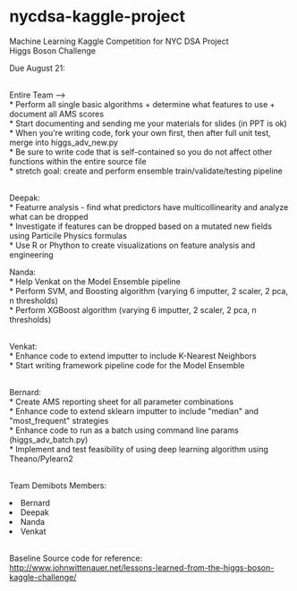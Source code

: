 # nycdsa-kaggle-project
Machine Learning Kaggle Competition for NYC DSA Project<br>
Higgs Boson Challenge

Due August 21:<br><br>
  
  Entire Team --><br> 
    * Perform all single basic algorithms + determine what features to use + document all AMS scores<br>
    * Start documenting and sending me your materials for slides (in PPT is ok)<br>
    * When you're writing code, fork your own first, then after full unit test, merge into higgs_adv_new.py<br>
    * Be sure to write code that is self-contained so you do not affect other functions within the entire source file<br>
    * stretch goal: create and perform ensemble train/validate/testing pipeline<br><br>

  Deepak:<br>
    * Featurre analysis - find what predictors have multicollinearity and analyze what can be dropped<br>
    * Investigate if features can be dropped based on a mutated new fields using Particile Physics formulas<br>
    * Use R or Phython to create visualizations on feature analysis and engineering<br>

  Nanda:<br>
    * Help Venkat on the Model Ensemble pipeline<br>
    * Perform SVM, and Boosting algorithm (varying 6 imputter, 2 scaler, 2 pca, n thresholds)<br>
    * Perform XGBoost algorithm (varying 6 imputter, 2 scaler, 2 pca, n thresholds)<br><br>

  Venkat:<br>
    * Enhance code to extend imputter to include K-Nearest Neighbors<br>
    * Start writing framework pipeline code for the Model Ensemble<br><br>
  
  Bernard:<br>
    * Create AMS reporting sheet for all parameter combinations<br>
    * Enhance code to extend sklearn imputter to include "median" and "most_frequent" strategies<br>
    * Enhance code to run as a batch using command line params (higgs_adv_batch.py)<br>
    * Implement and test feasibility of using deep learning algorithm using Theano/Pylearn2<br><br>

Team Demibots Members:<br>
  <li>Bernard</li>
  <li>Deepak</li>
  <li>Nanda</li>
  <li>Venkat</li>
<br>

Baseline Source code for reference:<br>
http://www.johnwittenauer.net/lessons-learned-from-the-higgs-boson-kaggle-challenge/
